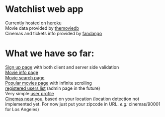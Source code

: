 Watchlist web app
================

Currently hosted on [heroku](http://watchlist-webapp.herokuapp.com/#/)  
Movie data provided by [themoviedb](themoviedb.org)  
Cinemas and tickets info provided by [fandango](fandango.com)


What we have so far:
================================
[Sign up page](http://watchlist-webapp.herokuapp.com/#/signup) with both client and server side validation  
[Movie info page](http://watchlist-webapp.herokuapp.com/#/movie/100)  
[Movie search page](http://watchlist-webapp.herokuapp.com/#/search)  
[Popular movies page](http://watchlist-webapp.herokuapp.com/#/movies) with infinite scrolling  
[registered users list](http://watchlist-webapp.herokuapp.com/#/users) (admin page in the future)  
Very simple [user profile](http://watchlist-webapp.herokuapp.com/#/profile/52813effd528cc9e87000001)  
[Cinemas near you](http://watchlist-webapp.herokuapp.com/#/cinemas/90210), based on your location (location detection not implemented yet. For now just put your zipcode in URL. *e.g:* cinemas/90001 for Los Angeles)